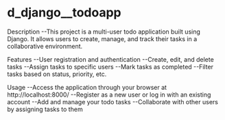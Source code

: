 # d_django__todoapp

Description
--This project is a multi-user todo application built using Django. It allows users to create, manage, and track their tasks in a collaborative environment.

Features
--User registration and authentication
--Create, edit, and delete tasks
--Assign tasks to specific users
--Mark tasks as completed
--Filter tasks based on status, priority, etc.

Usage
--Access the application through your browser at http://localhost:8000/
--Register as a new user or log in with an existing account
--Add and manage your todo tasks
--Collaborate with other users by assigning tasks to them
